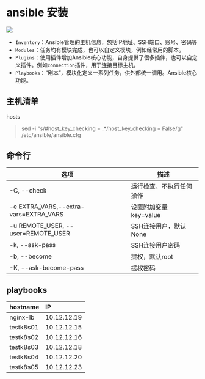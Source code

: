 # ansible 安装
![](https://k8s-1252881505.cos.ap-beijing.myqcloud.com/k8s-2/ansible.png)
- `Inventory`：Ansible管理的主机信息，包括IP地址、SSH端口、账号、密码等
- `Modules`：任务均有模块完成，也可以自定义模块，例如经常用的脚本。
- `Plugins`：使用插件增加Ansible核心功能，自身提供了很多插件，也可以自定义插件。例如`connection`插件，用于连接目标主机。
- `Playbooks`：“剧本”，模块化定义一系列任务，供外部统一调用。Ansible核心功能。

## 主机清单
hosts  
>sed -i "s/#host_key_checking = .*/host_key_checking = False/g" /etc/ansible/ansible.cfg
## 命令行
| 选项                                  | 描述                     |
| ------------------------------------- | ------------------------ |
| -C, --check                           | 运行检查，不执行任何操作 |
| -e EXTRA_VARS,--extra-vars=EXTRA_VARS | 设置附加变量 key=value   |
| -u REMOTE_USER, --user=REMOTE_USER    | SSH连接用户，默认None    |
| -k, --ask-pass                        | SSH连接用户密码          |
| -b, --become                          | 提权，默认root           |
| -K, --ask-become-pass                 | 提权密码                 |

## playbooks
|hostname|IP|
|:----|:----|
|nginx-lb|10.12.12.19|
|testk8s01|10.12.12.15|
|testk8s02|10.12.12.16|
|testk8s03|10.12.12.18|
|testk8s04|10.12.12.20|
|testk8s05|10.12.12.23|